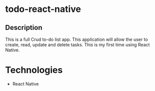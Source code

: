 # todo-react-native

## Description

This is a full Crud to-do list app. This application will allow the user to create, read, update and delete tasks.
This is my first time using React Native.

# Technologies

- React Native

